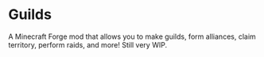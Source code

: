 # Guilds
A Minecraft Forge mod that allows you to make guilds, form alliances, claim territory, perform raids, and more! Still very WIP.
